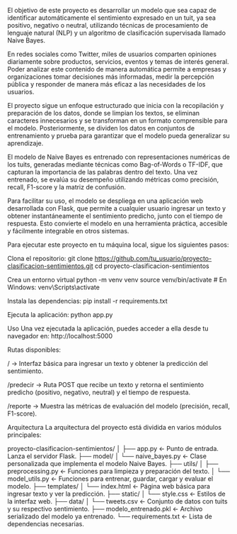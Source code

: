El objetivo de este proyecto es desarrollar un modelo que sea capaz de identificar automáticamente el sentimiento expresado en un tuit, ya sea positivo, negativo o neutral, utilizando técnicas de procesamiento de lenguaje natural (NLP) y un algoritmo de clasificación supervisada llamado Naive Bayes.

En redes sociales como Twitter, miles de usuarios comparten opiniones diariamente sobre productos, servicios, eventos y temas de interés general. Poder analizar este contenido de manera automática permite a empresas y organizaciones tomar decisiones más informadas, medir la percepción pública y responder de manera más eficaz a las necesidades de los usuarios.

El proyecto sigue un enfoque estructurado que inicia con la recopilación y preparación de los datos, donde se limpian los textos, se eliminan caracteres innecesarios y se transforman en un formato comprensible para el modelo. Posteriormente, se dividen los datos en conjuntos de entrenamiento y prueba para garantizar que el modelo pueda generalizar su aprendizaje.

El modelo de Naive Bayes es entrenado con representaciones numéricas de los tuits, generadas mediante técnicas como Bag-of-Words o TF-IDF, que capturan la importancia de las palabras dentro del texto. Una vez entrenado, se evalúa su desempeño utilizando métricas como precisión, recall, F1-score y la matriz de confusión.

Para facilitar su uso, el modelo se despliega en una aplicación web desarrollada con Flask, que permite a cualquier usuario ingresar un texto y obtener instantáneamente el sentimiento predicho, junto con el tiempo de respuesta. Esto convierte el modelo en una herramienta práctica, accesible y fácilmente integrable en otros sistemas.

Para ejecutar este proyecto en tu máquina local, sigue los siguientes pasos:

Clona el repositorio:
git clone https://github.com/tu_usuario/proyecto-clasificacion-sentimientos.git
cd proyecto-clasificacion-sentimientos

Crea un entorno virtual 
python -m venv venv
source venv/bin/activate  # En Windows: venv\Scripts\activate

Instala las dependencias:
pip install -r requirements.txt

Ejecuta la aplicación:
python app.py

 Uso
Una vez ejecutada la aplicación, puedes acceder a ella desde tu navegador en:
http://localhost:5000

Rutas disponibles:

/ → Interfaz básica para ingresar un texto y obtener la predicción del sentimiento.

/predecir → Ruta POST que recibe un texto y retorna el sentimiento predicho (positivo, negativo, neutral) y el tiempo de respuesta.

/reporte → Muestra las métricas de evaluación del modelo (precisión, recall, F1-score).

Arquitectura
La arquitectura del proyecto está dividida en varios módulos principales:

proyecto-clasificacion-sentimientos/
│
├── app.py                  ← Punto de entrada. Lanza el servidor Flask.
├── model/
│   └── naive_bayes.py      ← Clase personalizada que implementa el modelo Naive Bayes.
├── utils/
│   ├── preprocessing.py    ← Funciones para limpieza y preparación del texto.
│   └── model_utils.py      ← Funciones para entrenar, guardar, cargar y evaluar el modelo.
├── templates/
│   └── index.html          ← Página web básica para ingresar texto y ver la predicción.
├── static/
│   └── style.css           ← Estilos de la interfaz web.
├── data/
│   └── tweets.csv          ← Conjunto de datos con tuits y su respectivo sentimiento.
├── modelo_entrenado.pkl    ← Archivo serializado del modelo ya entrenado.
└── requirements.txt        ← Lista de dependencias necesarias.
